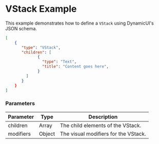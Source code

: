 # VStack Example

This example demonstrates how to define a `VStack` using DynamicUI's JSON schema.  

```json
[
    {
       "type": "VStack",
       "children": [
              {
                "type": "Text",
                "title": "Content goes here",
              }
         ]
       }
    }
]
```

### Parameters

| Parameter | Type        | Description                       |
| --------- | ----------- | --------------------------------- |
| children  | Array       | The child elements of the VStack. |
| modifiers | Object      | The visual modifiers for the VStack. |